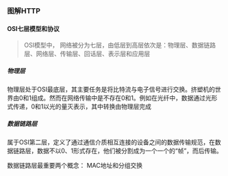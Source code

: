 ### 图解HTTP

#### OSI七层模型和协议

> OSI模型中， 网络被分为七层，由低层到高层依次是：物理层、数据链路层、网络层、传输层、回话层、表示层和应用层



##### 物理层

物理层处于OSI最底层，其主要任务是将比特流与电子信号进行交换。挤塑机的世界由0和1组成。然而在网络传输中是不存在0和1。例如在光纤中，数据通过光形式传递，0和1以光的量灭表示，其中转换由物理层完成

##### 数据链路层

属于OSI第二层，定义了通过通信介质相互连接的设备之间的数据传输规范，在数据链路层，数据不以0、1形式存在，他们被分割成为一个一个的“帧”，而后传输。

数据链路层最重要两个概念： MAC地址和分组交换